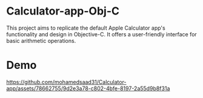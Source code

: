 # Calculator-app-Obj-C
This project aims to replicate the default Apple Calculator app's functionality and design in Objective-C. It offers a user-friendly interface for basic arithmetic operations.
# Demo
https://github.com/mohamedsaad31/Calculator-app/assets/78662755/9d2e3a78-c802-4bfe-8197-2a55d9b8f31a



